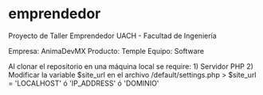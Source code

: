 emprendedor
===========

Proyecto de Taller Emprendedor
UACH - Facultad de Ingeniería

Empresa:	AnimaDevMX
Producto:	Temple
Equipo:		Software

Al clonar el repositorio en una máquina local se require:
	1) Servidor PHP
	2) Modificar la variable $site_url en el archivo /default/settings.php
		> $site_url = 'LOCALHOST' ó 'IP_ADDRESS' ó 'DOMINIO'